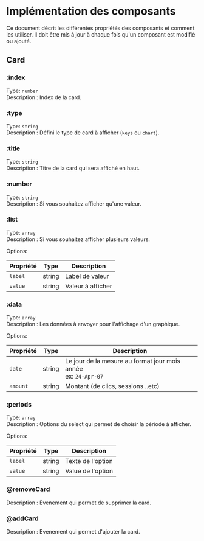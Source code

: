# Implémentation des composants

Ce document décrit les différentes propriétés des composants et comment les utiliser.
Il doit être mis à jour à chaque fois qu'un composant est modifié ou ajouté.

## Card

### :index
Type: `number` <br>
Description : Index de la card.

### :type
Type: `string` <br>
Description : Défini le type de card à afficher (`keys` ou `chart`).

### :title
Type: `string` <br>
Description : Titre de la card qui sera affiché en haut.

### :number
Type: `string` <br>
Description : Si vous souhaitez afficher qu'une valeur.

### :list
Type: `array` <br>
Description : Si vous souhaitez afficher plusieurs valeurs.

Options:

| Propriété   | Type | Description       |
|-------------| --- |-------------------|
| `label`     | string | Label de valeur   |
| `value`     | string | Valeur à afficher |

### :data
Type: `array` <br>
Description : Les données à envoyer pour l'affichage d'un graphique.

Options:

| Propriété | Type | Description                                                         |
|-----------| --- |---------------------------------------------------------------------|
| `date`    | string | Le jour de la mesure au format jour mois année <br/>ex: `24-Apr-07` |
| `amount` | string | Montant (de clics, sessions ..etc)                                  |

### :periods
Type: `array` <br>
Description : Options du select qui permet de choisir la période à afficher.

Options:

| Propriété | Type | Description       |
|-----------| --- |-------------------|
| `label`   | string | Texte de l'option |
| `value`   | string | Value de l'option |

### @removeCard
Description : Evenement qui permet de supprimer la card.

### @addCard
Description : Evenement qui permet d'ajouter la card.